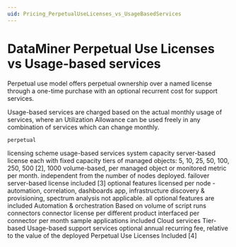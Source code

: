 ```yaml
---
uid: Pricing_PerpetualUseLicenses_vs_UsageBasedServices
---
```


# DataMiner Perpetual Use Licenses vs Usage-based services

Perpetual use model offers perpetual ownership over a named license through a one-time purchase with an optional recurrent cost for support services.

Usage-based services are charged based on the actual monthly usage of services, where an Utilization Allowance can be used freely in any combination of services which can change monthly.
 
 	perpetual  
licensing scheme 	usage-based services 
system capacity 	server-based license each with fixed capacity tiers of managed objects: 5, 10, 25, 50, 100, 250, 500 [2], 1000 	volume-based, per managed object or monitored metric per month. independent from the number of nodes deployed. 
failover 	server-based license 	included [3] 
optional features 	licensed per node - automation, correlation, dashboards app, infrastructure discovery & provisioning, spectrum analysis 	not applicable. 
all optional features are included 
Automation & orchestration 	Based on volume of script runs 
connectors 	connector license per different product interfaced 	per connector per month 
sample applications 	included 
Cloud services 	Tier-based 	Usage-based 
support services 	optional annual recurring fee, relative to the value of the deployed Perpetual Use Licenses 	Included [4]
